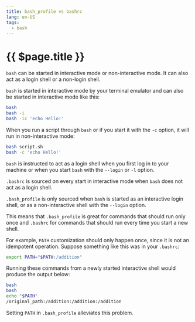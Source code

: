```yaml
---
title: bash_profile vs bashrc
lang: en-US
tags:
  - bash
---
```


# {{ $page.title }}

`bash` can be started in interactive mode or non-interactive mode. It can also act as a login shell or a non-login shell.

`bash` is started in interactive mode by your terminal emulator and can also be started in interactive mode like this:

```bash
bash
bash -i
bash -ic 'echo Hello!'
```

When you run a script through `bash` or if you start it with the `-c` option, it will run in non-interactive mode:

```bash
bash script.sh
bash -c 'echo Hello!'
```

`bash` is instructed to act as a login shell when you first log in to your machine or when you start `bash` with the `--login` or `-l` option.

`.bashrc` is sourced on every start in interactive mode when `bash` does not act as a login shell.

`.bash_profile` is only sourced when `bash` is started as an interactive login shell, or as a non-interactive shell with the `--login` option.

This means that `.bash_profile` is great for commands that should run only once and `.bashrc` for commands that should run every time you start a new shell.

For example, `PATH` customization should only happen once, since it is not an idempotent operation. Suppose something like this was in your `.bashrc`:

```bash
export PATH="$PATH:/addition"
```

Running these commands from a newly started interactive shell would produce the output below:

```bash
bash
bash
echo "$PATH"
/original_path:/addition:/addition:/addition
```

Setting `PATH` in `.bash_profile` alleviates this problem.

